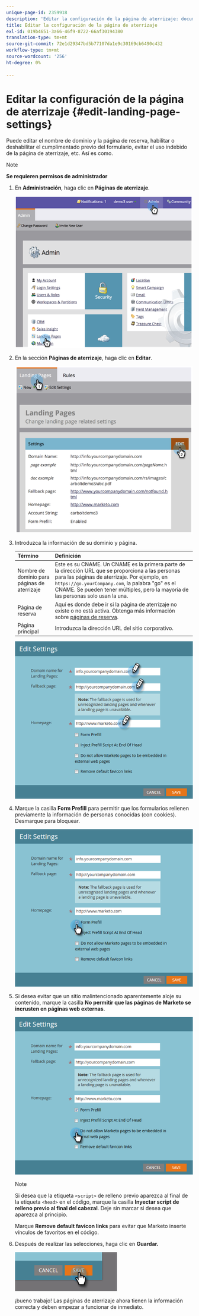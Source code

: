 ```yaml
---
unique-page-id: 2359918
description: 'Editar la configuración de la página de aterrizaje: documentos de Marketo: documentación del producto'
title: Editar la configuración de la página de aterrizaje
exl-id: 019b4651-3a66-46f9-8722-66af30194380
translation-type: tm+mt
source-git-commit: 72e1d29347bd5b77107da1e9c30169cb6490c432
workflow-type: tm+mt
source-wordcount: '256'
ht-degree: 0%

---
```


# Editar la configuración de la página de aterrizaje {#edit-landing-page-settings}

Puede editar el nombre de dominio y la página de reserva, habilitar o deshabilitar el cumplimentado previo del formulario, evitar el uso indebido de la página de aterrizaje, etc. Así es como.

>[!NOTE]
>
>**Se requieren permisos de administrador**

1. En **Administración**, haga clic en **Páginas de aterrizaje**.

   ![](assets/image2014-9-10-9-3a47-3a40.png)

1. En la sección **Páginas de aterrizaje**, haga clic en **Editar**.

   ![](assets/image2014-9-10-9-3a47-3a12.png)

1. Introduzca la información de su dominio y página.

   | Término | Definición |
   |---|---|
   | Nombre de dominio para páginas de aterrizaje | Este es su CNAME. Un CNAME es la primera parte de la dirección URL que se proporciona a las personas para las páginas de aterrizaje. Por ejemplo, en `https://go.yourCompany.com`, la palabra &quot;go&quot; es el CNAME. Se pueden tener múltiples, pero la mayoría de las personas solo usan la una. |
   | Página de reserva | Aquí es donde debe ir si la página de aterrizaje no existe o no está activa. Obtenga más información sobre [páginas de reserva](/help/marketo/product-docs/administration/settings/set-a-fallback-page.md). |
   | Página principal | Introduzca la dirección URL del sitio corporativo. |

   ![](assets/three.png)

1. Marque la casilla **Form Prefill** para permitir que los formularios rellenen previamente la información de personas conocidas (con cookies). Desmarque para bloquear.

   ![](assets/four.png)

1. Si desea evitar que un sitio malintencionado aparentemente aloje su contenido, marque la casilla **No permitir que las páginas de Marketo se incrusten en páginas web externas**.

   ![](assets/five.png)

   >[!NOTE]
   >
   >Si desea que la etiqueta `<script>` de relleno previo aparezca al final de la etiqueta `<head>` en el código, marque la casilla **Inyectar script de relleno previo al final del cabezal**. Deje sin marcar si desea que aparezca al principio.
   >
   >Marque **Remove default favicon links** para evitar que Marketo inserte vínculos de favoritos en el código.

1. Después de realizar las selecciones, haga clic en **Guardar.**

   ![](assets/six.png)

   ¡bueno trabajo! Las páginas de aterrizaje ahora tienen la información correcta y deben empezar a funcionar de inmediato.
